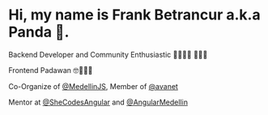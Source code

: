 # Hi, my name is Frank Betrancur a.k.a Panda 🐼.

Backend Developer and Community Enthusiastic 👨🏻‍💻🤝 👨🏻‍🏫

Frontend Padawan 🤓👨🏻‍💻

Co-Organize of [@MedellinJS](https://twitter.com/medellinjs), Member of [@avanet](https://twitter.com/avanet)

Mentor at [@SheCodesAngular](https://twitter.com/SheCodesAngular) and [@AngularMedellin](https://twitter.com/AngularMedellin)

